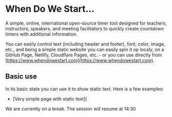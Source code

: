# When Do We Start...

A simple, online, international open-source timer tool designed for teachers, instructors, speakers, and meeting facilitators to quickly create countdown timers with additional information.

You can easily control text (including header and footer), font, color, image, etc., and being a simple static website you can easily spin it op localy, on a GitHub Page, Netlify, Cloudflare Pages, etc. - or you can use directly from [https://www.whendowestart.com](https://www.whendowestart.com).

## Basic use

In its basic state you can use it to show static text. Here is a few examples:

- [Very simple page with static text](

We are currently on a break. The session will resume at 14:30
